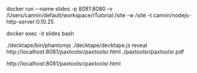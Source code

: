 docker run --name slides -p 8081:8080 -v /Users/cannin/default/workspace/rTutorial:/site -w /site -t cannin/nodejs-http-server:0.10.25

docker exec -it slides bash

./decktape/bin/phantomjs ./decktape/decktape.js reveal http://localhost:8081/paxtoolsr/paxtoolsr.html ./paxtoolsr/paxtoolsr.pdf

http://localhost:8081/paxtoolsr/paxtoolsr.html
